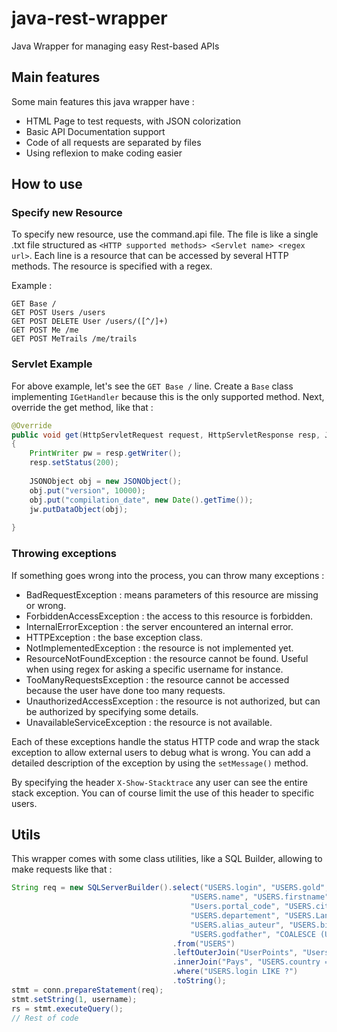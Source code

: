 # java-rest-wrapper
Java Wrapper for managing easy Rest-based APIs

## Main features
Some main features this java wrapper have :
* HTML Page to test requests, with JSON colorization
* Basic API Documentation support
* Code of all requests are separated by files
* Using reflexion to make coding easier

## How to use

### Specify new Resource
To specify new resource, use the command.api file. The file is like a single .txt file structured as `<HTTP supported methods> <Servlet name> <regex url>`. Each line is a resource that can be accessed by several HTTP methods. The resource is specified with a regex.

Example :
```
GET Base /
GET POST Users /users
GET POST DELETE User /users/([^/]+)
GET POST Me /me
GET POST MeTrails /me/trails
```

### Servlet Example
For above example, let's see the `GET Base /` line.
Create a `Base` class implementing `IGetHandler` because this is the only supported method.
Next, override the get method, like that :
```java
@Override
public void get(HttpServletRequest request, HttpServletResponse resp, JSONWriter jw) throws Exception
{
    PrintWriter pw = resp.getWriter();
    resp.setStatus(200);
    
    JSONObject obj = new JSONObject();
    obj.put("version", 10000);
    obj.put("compilation_date", new Date().getTime());
    jw.putDataObject(obj);
    
}
```

### Throwing exceptions
If something goes wrong into the process, you can throw many exceptions :
* BadRequestException : means parameters of this resource are missing or wrong.
* ForbiddenAccessException : the access to this resource is forbidden.
* InternalErrorException : the server encountered an internal error.
* HTTPException : the base exception class.
* NotImplementedException : the resource is not implemented yet.
* ResourceNotFoundException : the resource cannot be found. Useful when using regex for asking a specific username for instance.
* TooManyRequestsException : the resource cannot be accessed because the user have done too many requests.
* UnauthorizedAccessException : the resource is not authorized, but can be authorized by specifying some details.
* UnavailableServiceException : the resource is not available.

Each of these exceptions handle the status HTTP code and wrap the stack exception to allow external users to debug what is wrong. You can add a detailed description of the exception by using the `setMessage()` method.

By specifying the header `X-Show-Stacktrace` any user can see the entire stack exception. You can of course limit the use of this header to specific users.

## Utils
This wrapper comes with some class utilities, like a SQL Builder, allowing to make requests like that :
```java
String req = new SQLServerBuilder().select("USERS.login", "USERS.gold", "USERS.email", 
                                        "USERS.name", "USERS.firstname", "USERS.address", 
                                        "Users.portal_code", "USERS.city", "Pays.Pays AS country",
                                        "USERS.departement", "USERS.LangMat", "Users.Etoiles", 
                                        "USERS.alias_auteur", "USERS.birth_date", 
                                        "USERS.godfather", "COALESCE (UserPoints.points, 0) AS pts")
                                    .from("USERS")
                                    .leftOuterJoin("UserPoints", "Users.login = UserPoints.user_id")
                                    .innerJoin("Pays", "USERS.country = Pays.ID")
                                    .where("USERS.login LIKE ?")
                                    .toString();
stmt = conn.prepareStatement(req);
stmt.setString(1, username);
rs = stmt.executeQuery();
// Rest of code
```
